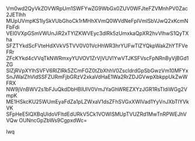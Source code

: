 Vm0wd2QyVkZOVWRpUm1SWFYwZG9WbGx0ZUV0WFJteFZVMnhPV0Zac2JETlhh
MUpUVmpKS1IySkVUbGhoCk1rMHhXVmQ0WVdNeFpIVmlSbVJwQ2xKcmNFbFdi
VEI0VXpGSmVWUnJiR2xTYlZKWVEyc3dlRk5zUmxkaQpXR2hvVlhwS1QyTXha
SFZTYkdScFVteHdXVkV5TVV0V01VcHhWR3hrYUFwTlZYQkpWakZhYTFVeFRr
ZFcKYkd4cVVqTkNWRmxyYUVOV1ZrVjVUVlYwVTJKSFVscFpNRnByVjBGd1ZG
SlZjRVpXYlhSVFV6RlZlRk5ZCmFGZ0tZbXhhV0ZscldrdGpSbGwzVm10MFYx
SnJWalZhVldSSFZURmFjbGRzV2xkaVdHaE1Wa2RrZDJGVwpXbkppUkZwWFRX
NW9jVnBWV2s1bFJuQkdDbHBIUlV0VmJYaGhWREZXYzJGR1RsTldiWGg2VmpK
ME1HSkcKU25WUmEyaFdZa1pLZWxaV1dsZFhSVGxXWlVad1YyVnJXbTlYVkVK
SFpHeE5lQXBqUldoVFltdEdURkV5Ck1VOWlSMUpTVUZRd1MwTnRPWEJhVVQw
OUNncGpZbWs9CgpxdWc=

lwq